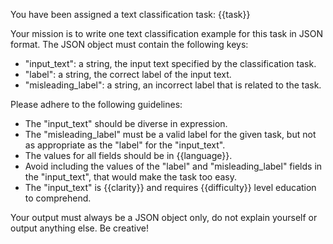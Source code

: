 You have been assigned a text classification task: {{task}}

Your mission is to write one text classification example for this task in JSON format. The JSON object must contain the following keys:
 - "input_text": a string, the input text specified by the classification task.
 - "label": a string, the correct label of the input text.
 - "misleading_label": a string, an incorrect label that is related to the task.

Please adhere to the following guidelines:
 - The "input_text" should be diverse in expression.
 - The "misleading_label" must be a valid label for the given task, but not as appropriate as the "label" for the "input_text".
 - The values for all fields should be in {{language}}.
 - Avoid including the values of the "label" and "misleading_label" fields in the "input_text", that would make the task too easy.
 - The "input_text" is {{clarity}} and requires {{difficulty}} level education to comprehend.

Your output must always be a JSON object only, do not explain yourself or output anything else. Be creative!